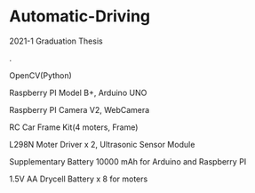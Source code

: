 # Automatic-Driving
2021-1 Graduation Thesis

.

OpenCV(Python)

Raspberry PI Model B+, Arduino UNO

Raspberry PI Camera V2, WebCamera

RC Car Frame Kit(4 moters, Frame)

L298N Moter Driver x 2, Ultrasonic Sensor Module

Supplementary Battery 10000 mAh for Arduino and Raspberry PI

1.5V AA Drycell Battery x 8 for moters
